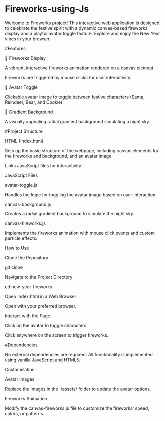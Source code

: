 # Fireworks-using-Js

Welcome to Fireworks project! This interactive web application is designed to celebrate the festive spirit with a dynamic canvas-based fireworks display and a playful avatar toggle feature. Explore and enjoy the New Year vibes in your browser.

#Features

🎇 Fireworks Display

A vibrant, interactive fireworks animation rendered on a canvas element.

Fireworks are triggered by mouse clicks for user interactivity.

🎅 Avatar Toggle

Clickable avatar image to toggle between festive characters (Santa, Reindeer, Bear, and Cookie).

🌈 Gradient Background

A visually appealing radial gradient background simulating a night sky.

#Project Structure

HTML (Index.html)

Sets up the basic structure of the webpage, including canvas elements for the fireworks and background, and an avatar image.

Links JavaScript files for interactivity.

JavaScript Files

avatar-toggle.js

Handles the logic for toggling the avatar image based on user interaction.

canvas-background.js

Creates a radial gradient background to simulate the night sky.

canvas-fireworks.js

Implements the fireworks animation with mouse click events and custom particle effects.

How to Use

Clone the Repository

git clone <repository-url>

Navigate to the Project Directory

cd new-year-fireworks

Open Index.html in a Web Browser

Open with your preferred browser.

Interact with the Page

Click on the avatar to toggle characters.

Click anywhere on the screen to trigger fireworks.

#Dependencies

No external dependencies are required. All functionality is implemented using vanilla JavaScript and HTML5.

Customization

Avatar Images

Replace the images in the ./assets/ folder to update the avatar options.

Fireworks Animation

Modify the canvas-fireworks.js file to customize the fireworks' speed, colors, or patterns.
